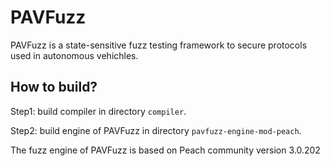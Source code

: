 # PAVFuzz

PAVFuzz is a state-sensitive fuzz testing framework to secure protocols used in autonomous vehichles.

## How to build?


Step1: build compiler in directory `compiler`.

Step2: build engine of PAVFuzz in directory `pavfuzz-engine-mod-peach`.

The fuzz engine of PAVFuzz is based on Peach community version 3.0.202


